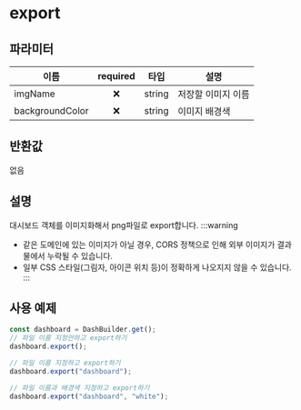 # export

## 파라미터

| 이름 | required|타입   | 설명                      |
| ---- |:--: |------ | ------------------------- |
| imgName |❌ | string | 저장할 이미지 이름 |
| backgroundColor |❌ | string | 이미지 배경색 |

## 반환값

없음

## 설명
대시보드 객체를 이미지화해서 png파일로 export합니다.
:::warning
- 같은 도메인에 있는 이미지가 아닐 경우, CORS 정책으로 인해 외부 이미지가 결과물에서 누락될 수 있습니다.
- 일부 CSS 스타일(그림자, 아이콘 위치 등)이 정확하게 나오지지 않을 수 있습니다.
:::

## 사용 예제

```javascript
const dashboard = DashBuilder.get();
// 파일 이름 지정안하고 export하기
dashboard.export();

// 파일 이름 지정하고 export하기
dashboard.export("dashboard");

// 파일 이름과 배경색 지정하고 export하기
dashboard.export("dashboard", "white");
```